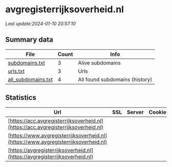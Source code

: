 # avgregisterrijksoverheid.nl
*Last update:2024-01-10 20:57:10*
## Summary data
| File       | Count | Info |
|------------|-------|------|
|[subdomains.txt](/data/avgregisterrijksoverheid/subdomains.txt)|3|Alive subdomains|
|[urls.txt](/data/avgregisterrijksoverheid/urls.txt)|3|Urls|
|[all_subdomains.txt](/data/avgregisterrijksoverheid/all_subdomains.txt)|4|All found subdomains (history)|
## Statistics
| Url | SSL | Server | Cookie | HSTS | CSP | XFO | XXP | RP | Tech |
|------------|-------|------|------|------|------|------|------|------|------|
|[https://acc.avgregisterrijksoverheid.nl](https://acc.avgregisterrijksoverheid.nl)| | | | | | | |:white_check_mark: | || |
|[https://www.avgregisterrijksoverheid.nl](https://www.avgregisterrijksoverheid.nl)| | | | | | | |:white_check_mark: | |HSTS| |
|[https://avgregisterrijksoverheid.nl](https://avgregisterrijksoverheid.nl)| | | | | | | |:white_check_mark: | |HSTS| |